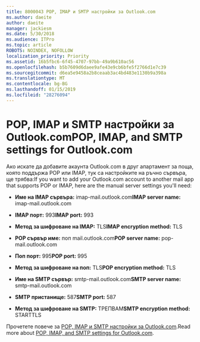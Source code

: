```yaml
---
title: 8000043 POP, IMAP и SMTP настройки за Outlook.com
ms.author: daeite
author: daeite
manager: jackiesm
ms.date: 5/30/2018
ms.audience: ITPro
ms.topic: article
ROBOTS: NOINDEX, NOFOLLOW
localization_priority: Priority
ms.assetid: 16b5fbc6-6f45-4707-97bb-49a9b610ac56
ms.openlocfilehash: b5b7609d6daee9afe43e9cb6bfe5f2766d1e7c39
ms.sourcegitcommit: d6ea5e9458a2b8ceaab3ac4bd483e1130b9a398a
ms.translationtype: MT
ms.contentlocale: bg-BG
ms.lasthandoff: 01/15/2019
ms.locfileid: "28276094"
---
```

# <a name="pop-imap-and-smtp-settings-for-outlookcom"></a><span data-ttu-id="649a9-102">POP, IMAP и SMTP настройки за Outlook.com</span><span class="sxs-lookup"><span data-stu-id="649a9-102">POP, IMAP, and SMTP settings for Outlook.com</span></span>

<span data-ttu-id="649a9-103">Ако искате да добавите акаунта Outlook.com в друг апартамент за поща, която поддържа POP или IMAP, тук са настройките на ръчно сървъра, ще трябва:</span><span class="sxs-lookup"><span data-stu-id="649a9-103">If you want to add your Outlook.com account to another mail app that supports POP or IMAP, here are the manual server settings you'll need:</span></span>
  
- <span data-ttu-id="649a9-104">**Име на IMAP сървъра:** imap-mail.outlook.com</span><span class="sxs-lookup"><span data-stu-id="649a9-104">**IMAP server name:** imap-mail.outlook.com</span></span> 
    
- <span data-ttu-id="649a9-105">**IMAP порт:** 993</span><span class="sxs-lookup"><span data-stu-id="649a9-105">**IMAP port:** 993</span></span> 
    
- <span data-ttu-id="649a9-106">**Метод за шифроване на IMAP:** TLS</span><span class="sxs-lookup"><span data-stu-id="649a9-106">**IMAP encryption method:** TLS</span></span> 
    
- <span data-ttu-id="649a9-107">**POP сървър име:** поп mail.outlook.com</span><span class="sxs-lookup"><span data-stu-id="649a9-107">**POP server name:** pop-mail.outlook.com</span></span> 
    
- <span data-ttu-id="649a9-108">**Поп порт:** 995</span><span class="sxs-lookup"><span data-stu-id="649a9-108">**POP port:** 995</span></span> 
    
- <span data-ttu-id="649a9-109">**Метод за шифроване на поп:** TLS</span><span class="sxs-lookup"><span data-stu-id="649a9-109">**POP encryption method:** TLS</span></span> 
    
- <span data-ttu-id="649a9-110">**Име на SMTP сървър:** smtp-mail.outlook.com</span><span class="sxs-lookup"><span data-stu-id="649a9-110">**SMTP server name:** smtp-mail.outlook.com</span></span> 
    
- <span data-ttu-id="649a9-111">**SMTP пристанище:** 587</span><span class="sxs-lookup"><span data-stu-id="649a9-111">**SMTP port:** 587</span></span> 
    
- <span data-ttu-id="649a9-112">**Метод за шифроване на SMTP:** ТРЕПВАМ</span><span class="sxs-lookup"><span data-stu-id="649a9-112">**SMTP encryption method:** STARTTLS</span></span> 
    
<span data-ttu-id="649a9-113">Прочетете повече за [POP, IMAP и SMTP настройки за Outlook.com](https://go.microsoft.com/fwlink/p/?linkid=2001402&amp;clcid=0x409).</span><span class="sxs-lookup"><span data-stu-id="649a9-113">Read more about [POP, IMAP, and SMTP settings for Outlook.com](https://go.microsoft.com/fwlink/p/?linkid=2001402&amp;clcid=0x409).</span></span>
  

